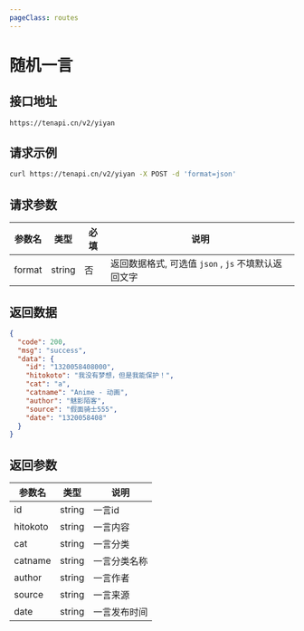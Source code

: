```yaml
---
pageClass: routes
---
```


# 随机一言 <Badge text="正常" type="tip"/>

## 接口地址

``` 
https://tenapi.cn/v2/yiyan
```

## 请求示例

``` bash
curl https://tenapi.cn/v2/yiyan -X POST -d 'format=json'
```

## 请求参数

| 参数名 | 类型 | 必填 | 说明 |
| --- | --- | --- | --- |
| format | string | 否 | 返回数据格式, 可选值 `json` , `js` 不填默认返回文字 |

## 返回数据

``` json
{
  "code": 200,
  "msg": "success",
  "data": {
    "id": "1320058408000",
    "hitokoto": "我没有梦想，但是我能保护！",
    "cat": "a",
    "catname": "Anime - 动画",
    "author": "魅影陌客",
    "source": "假面骑士555",
    "date": "1320058408"
  }
}
```

## 返回参数

| 参数名 | 类型 | 说明 |
| --- | --- | --- |
| id | string | 一言id |
| hitokoto | string | 一言内容 |
| cat | string | 一言分类 |
| catname | string | 一言分类名称 |
| author | string | 一言作者 |
| source | string | 一言来源 |
| date | string | 一言发布时间 |

<ads></ads>